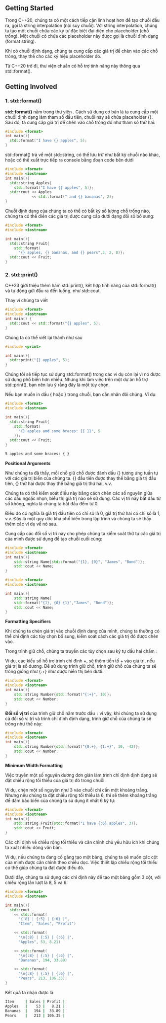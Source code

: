 ## Getting Started

Trong C++20, chúng ta có một cách tiếp cận linh hoạt hơn để tạo chuỗi đầu ra, gọi là string interpolation (nội suy chuỗi). Với string interpolation, chúng ta tạo một chuỗi chứa các ký tự đặc biệt đại diện cho placeholder (chỗ trống). Một chuỗi có chứa các placeholder này được gọi là chuỗi định dạng (format string).

Khi có chuỗi định dạng, chúng ta cung cấp các giá trị để chèn vào các chỗ trống, thay thế cho các ký hiệu placeholder đó.

Từ C++20 trở đi, thư viện chuẩn có hỗ trợ tính năng này thông qua std::format().

## Getting Involved

### 1. std::format()

**std::format()** nằm trong thư viện <format>. Cách sử dụng cơ bản là ta cung cấp một chuỗi định dạng làm tham số đầu tiên, chuỗi này sẽ chứa placeholder {}. Sau đó, ta cung cấp giá trị để chèn vào chỗ trống đó như tham số thứ hai:

```c++
#include <format>
int main(){
  std::format("I have {} apples", 5);
}
```

std::format() trả về một std::string, có thể lưu trữ như bất kỳ chuỗi nào khác, hoặc có thể xuất trực tiếp ra console bằng đoạn code bên dưới

```C++
#include <format>
#include <iostream>
int main(){
  std::string Apples{
    std::format("I have {} apples", 5)};
  std::cout << Apples
    		<< std::format(" and {} bananas", 2);
}
```

Chuỗi định dạng của chúng ta có thể có bất kỳ số lượng chỗ trống nào, chúng ta có thể điền các giá trị được cung cấp dưới dạng đối số bổ sung:

```c++
#include <format>
#include <iostream>

int main(){
  std::string Fruit{
    std::format(
      "{} apples, {} bananas, and {} pears",5, 2, 8)};
  std::cout << Fruit;
}
```
### 2. std::print()

C++23 giới thiệu thêm hàm std::print(), kết hợp tính năng của std::format() và tự động gửi đầu ra đến luồng, như std::cout.

Thay vì chúng ta viết

```c++
#include <format>
#include <iostream>
int main() {
  std::cout << std::format("{} apples", 5);
}
```

Chúng ta có thể viết lại thành như sau

```c++
#include <print>

int main(){
  std::print("{} apples", 5);
}
```

Chúng tôi sẽ tiếp tục sử dụng std::format() trong các ví dụ còn lại vì nó được sử dụng phổ biến hơn nhiều. Nhưng khi làm việc trên một dự án hỗ trợ std::print(), bạn nên lưu ý rằng đây là một tùy chọn.

Nếu bạn muốn in dấu { hoặc } trong chuỗi, bạn cần nhân đôi chúng. Ví dụ:

```c++
#include <format>
#include <iostream>

int main(){
  std::string Fruit{
    std::format(
      "{} apples and some braces: {{ }}", 5
    )};
  std::cout << Fruit;
}
```

```bash
5 apples and some braces: { }
```

**Positional Arguments**

Như chúng ta đã thấy, mỗi chỗ giữ chỗ được đánh dấu {} tương ứng tuần tự với các giá trị biến của chúng ta. {} đầu tiên được thay thế bằng giá trị đầu tiên, {} thứ hai được thay thế bằng giá trị thứ hai, v.v.

Chúng ta có thể kiểm soát điều này bằng cách chèn các số nguyên giữa các dấu ngoặc nhọn, biểu thị giá trị nào sẽ sử dụng. Các vị trí này bắt đầu từ số không, nghĩa là chúng ta bắt đầu đếm từ 0.

Điều đó có nghĩa là giá trị đầu tiên có chỉ số là 0, giá trị thứ hai có chỉ số là 1, v.v. Đây là một quy ước khá phổ biến trong lập trình và chúng ta sẽ thấy thêm các ví dụ về nó sau.

Cung cấp các đối số vị trí này cho phép chúng ta kiểm soát thứ tự các giá trị của mình được sử dụng để tạo chuỗi cuối cùng:

```c++
#include <format>
#include <iostream>
int main(){
	std::string Name{std::format("{1}, {0}", "James", "Bond")};
	std::cout << Name;
}
```

```c++
#include <format>
#include <iostream>

int main(){
	std::string Name{
	std::format("{1}, {0} {1}","James", "Bond")};
	std::cout << Name;
}
```

**Formatting Specifiers**

Khi chúng ta chèn giá trị vào chuỗi định dạng của mình, chúng ta thường có thể chỉ định các tùy chọn bổ sung, kiểm soát cách các giá trị đó được chèn vào.

Trong trình giữ chỗ, chúng ta truyền các tùy chọn sau ký tự dấu hai chấm `:`

Ví dụ, các kiểu số hỗ trợ trình chỉ định +, sẽ thêm tiền tố + vào giá trị, nếu giá trị là số dương. Để sử dụng trình giữ chỗ, trình giữ chỗ của chúng ta sẽ trông giống như {:+} như được hiển thị bên dưới:

```c++
#include <format>
#include <iostream>
int main(){
	std::string Number{std::format("{:+}", 10)};
	std::cout << Number;
}
```

**Đối số vị trí** của trình giữ chỗ nằm trước dấu `:` vì vậy, khi chúng ta sử dụng cả đối số vị trí và trình chỉ định định dạng, trình giữ chỗ của chúng ta sẽ trông như thế này:

```c++
#include <format>
#include <iostream>
int main(){
	std::string Number{std::format("{0:+}, {1:+}", 10, -42)};
	std::cout << Number;
}
```

**Minimum Width Formatting**

Việc truyền một số nguyên dương đơn giản làm trình chỉ định định dạng sẽ đặt chiều rộng tối thiểu của giá trị đó trong chuỗi.

Ví dụ, chèn một số nguyên như 3 vào chuỗi chỉ cần một khoảng trắng. Nhưng nếu chúng ta đặt chiều rộng tối thiểu là 6, thì sẽ thêm khoảng trắng để đảm bảo biến của chúng ta sử dụng ít nhất 6 ký tự:

```C++
#include <format>
#include <iostream>
int main(){
	std::string Fruit{std::format("I have {:6} apples", 3)};
	std::cout << Fruit;
}
```
Các chỉ định về chiều rộng tối thiểu và căn chỉnh chủ yếu hữu ích khi chúng ta xuất nhiều dòng văn bản.

Ví dụ, nếu chúng ta đang cố gắng tạo một bảng, chúng ta sẽ muốn các cột của mình được căn chỉnh theo chiều dọc. Việc thiết lập chiều rộng tối thiểu có thể giúp chúng ta đạt được điều đó.

Dưới đây, chúng ta sử dụng các chỉ định này để tạo một bảng gồm 3 cột, với chiều rộng lần lượt là 8, 5 và 6:

```c++
#include <format>
#include <iostream>

int main(){
  std::cout
    << std::format(
      "{:8} | {:5} | {:6} |",
      "Item", "Sales", "Profit")

    << std::format(
      "\n{:8} | {:5} | {:6} |",
      "Apples", 53, 8.21)

    << std::format(
      "\n{:8} | {:5} | {:6} |",
      "Bananas", 194, 33.89)

    << std::format(
      "\n{:8} | {:5} | {:6} |",
      "Pears", 213, 106.35);
}
```

Kết quả ta nhận được là

```bash
Item     | Sales | Profit |
Apples   |    53 |   8.21 |
Bananas  |   194 |  33.89 |
Pears    |   213 | 106.35 |
```